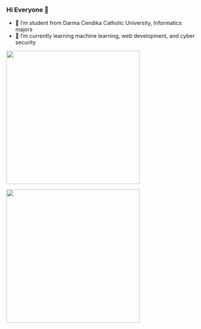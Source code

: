 ### Hi Everyone 👋

- 🔭 I’m student from Darma Cendika Catholic University, Informatics majors
- 🌱 I’m currently learning machine learning, web development, and cyber security

<p>
  <a href="https://vaunt.dev">
    <img src="https://api.vaunt.dev/v1/github/entities/yehezkielermanto/contributions?format=svg&private=true" width="350" />
  </a>
</p>

<p>
  <img decoding="async" loading="lazy" src="https://api.vaunt.dev/v1/github/entities/yehezkielermanto/achievements?format=svg&limit=3" width="350" />
</p>
